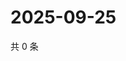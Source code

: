 # 2025-09-25

共 0 条

<!-- BEGIN ZHIHUVIDEO -->
<!-- 最后更新时间 Thu Sep 25 2025 02:16:23 GMT+0800 (China Standard Time) -->

<!-- END ZHIHUVIDEO -->
